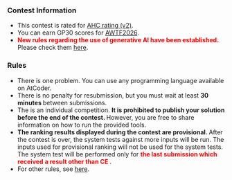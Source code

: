 
<div>

<link>

</link>

<link>

</link>

<link>

</link>

<span>

<span>

### **Contest Information**

<section>

<ul>

<li>
This contest is rated for <a href="https://atcoder.jp/posts/1381">AHC rating (v2)</a>.
</li>

<li>
You can earn GP30 scores for <a href="https://atcoder.jp/posts/1394">AWTF2026</a>.
</li>

<li>

<font color="red">
<b>
New rules regarding the use of generative AI have been established.
</b>
</font>
Please check them <a href="https://info.atcoder.jp/entry/ahc-llm-rules-en">here</a>.
</li>

</ul>

</section>

### **Rules**

<section>

<ul>

<li>
There is one problem.
        You can use any programming language available on AtCoder.
</li>

<li>
There is no penalty for resubmission, but you must wait at least 
<strong>
30 minutes
</strong>
between submissions.
        
</li>

<li>
The is an individual competition. 
<strong>
It is prohibited to publish your solution before the end of the contest.
</strong>
However, you are free to share information on how to run the provided tools.
</li>

<li>

<strong>
The ranking results displayed during the contest are provisional.
</strong>
After the contest is over, the system tests against more inputs will be run. The inputs used for provisional ranking will not be used for the system tests. The system test will be performed only for 
<font color="red">
<strong>
the last submission which received a result other than CE
</strong>
</font>
.
        
</li>

<li>
For other rules, see <a href="https://atcoder.jp/contests/ahc051/rules">here</a>.
</li>

</ul>

</section>

</span>

</span>

</div>
